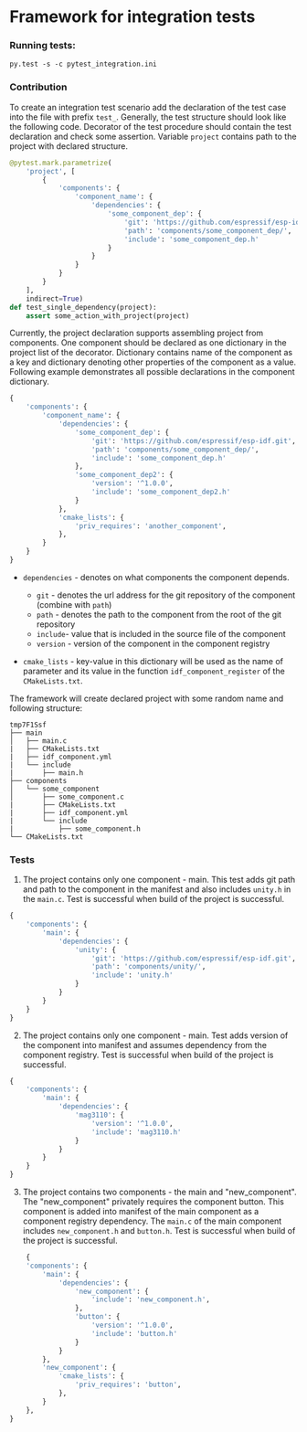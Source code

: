 # Framework for integration tests

### Running tests:

```
py.test -s -c pytest_integration.ini
```

### Contribution

To create an integration test scenario add the declaration of the test case into the file with prefix
`test_`. Generally, the test structure should look like the following code. Decorator of the test procedure should
contain the test declaration and check some assertion. Variable `project` contains path to the project with declared
structure.

```python
@pytest.mark.parametrize(
    'project', [
        {
            'components': {
                'component_name': {
                    'dependencies': {
                        'some_component_dep': {
                            'git': 'https://github.com/espressif/esp-idf.git',
                            'path': 'components/some_component_dep/',
                            'include': 'some_component_dep.h'
                        }
                    }
                }
            }
        }
    ],
    indirect=True)
def test_single_dependency(project):
    assert some_action_with_project(project)
```

Currently, the project declaration supports assembling project from components. One component should be declared as one
dictionary in the project list of the decorator. Dictionary contains name of the component as a key and dictionary
denoting other properties of the component as a value. Following example demonstrates all possible declarations in the
component dictionary.

```python
{
    'components': {
        'component_name': {
            'dependencies': {
                'some_component_dep': {
                    'git': 'https://github.com/espressif/esp-idf.git',
                    'path': 'components/some_component_dep/',
                    'include': 'some_component_dep.h'
                },
                'some_component_dep2': {
                    'version': '^1.0.0',
                    'include': 'some_component_dep2.h'
                }
            },
            'cmake_lists': {
                'priv_requires': 'another_component',
            },
        }
    }
}
```

- `dependencies` - denotes on what components the component depends.
    - `git` - denotes the url address for the git repository of the component (combine with `path`)
    - `path` - denotes the path to the component from the root of the git repository
    - `include`- value that is included in the source file of the component
    - `version` - version of the component in the component registry

- `cmake_lists` - key-value in this dictionary will be used as the name of parameter and its value in the
  function `idf_component_register` of the `CMakeLists.txt`.

The framework will create declared project with some random name and following structure:

```
tmp7F1Ssf
├── main
│   ├── main.c
|   ├── CMakeLists.txt
|   ├── idf_component.yml
|   └── include
|       ├── main.h
├── components
│   └── some_component
│       ├── some_component.c
|       ├── CMakeLists.txt
|       ├── idf_component.yml
|       └── include
|           ├── some_component.h
└── CMakeLists.txt
```

### Tests

1. The project contains only one component - main. This test adds git path and path to the component in the manifest and
   also includes `unity.h` in the `main.c`. Test is successful when build of the project is successful.

```python
{
    'components': {
        'main': {
            'dependencies': {
                'unity': {
                    'git': 'https://github.com/espressif/esp-idf.git',
                    'path': 'components/unity/',
                    'include': 'unity.h'
                }
            }
        }
    }
}
```

2. The project contains only one component - main. Test adds version of the component into manifest and assumes
   dependency from the component registry. Test is successful when build of the project is successful.

```python
{
    'components': {
        'main': {
            'dependencies': {
                'mag3110': {
                    'version': '^1.0.0',
                    'include': 'mag3110.h'
                }
            }
        }
    }
}
```

3. The project contains two components - the main and "new_component". The "new_component"
privately requires the component button. This component is added into manifest of the main component
   as a component registry dependency. The `main.c` of the main component includes `new_component.h`
   and `button.h`. Test is successful when build of the project is successful.

```python
    {
    'components': {
        'main': {
            'dependencies': {
                'new_component': {
                    'include': 'new_component.h',
                },
                'button': {
                    'version': '^1.0.0',
                    'include': 'button.h'
                }
            }
        },
        'new_component': {
            'cmake_lists': {
                'priv_requires': 'button',
            },
        }
    },
}
```
